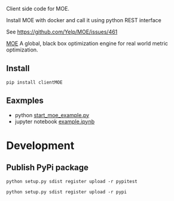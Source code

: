 Client side code for MOE. 

Install MOE with docker and call it using python REST interface   

See https://github.com/Yelp/MOE/issues/461

[MOE](https://github.com/Yelp/MOE) A global, black box optimization engine for real world metric optimization.


## Install
`pip install clientMOE`

## Eaxmples
* python [start_moe_example.py](https://github.com/mulyoved/clientMOE/blob/master/start_moe_example.py) 
* jupyter notebook [example.ipynb](https://github.com/mulyoved/clientMOE/blob/master/jupyter-examples/example.ipynb) 


# Development
## Publish PyPi package
`python setup.py sdist register upload -r pypitest`

`python setup.py sdist register upload -r pypi`

